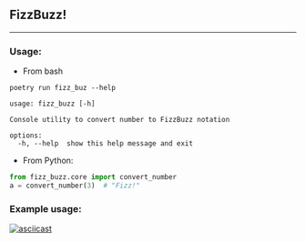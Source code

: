 ## FizzBuzz!


---
### Usage:
* From bash
```shell
poetry run fizz_buz --help
```
```shell
usage: fizz_buzz [-h]

Console utility to convert number to FizzBuzz notation

options:
  -h, --help  show this help message and exit
```
* From Python:
```python
from fizz_buzz.core import convert_number
a = convert_number(3)  # "Fizz!"
```

### Example usage:
[![asciicast](https://asciinema.org/a/DbhpvPPNNK46DmdFHt40mucFB.svg)](https://asciinema.org/a/DbhpvPPNNK46DmdFHt40mucFB)
